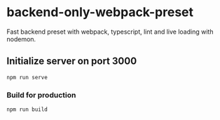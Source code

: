 # backend-only-webpack-preset
Fast backend preset with webpack, typescript, lint and live loading with nodemon.

## Initialize server on port 3000
```
npm run serve
```

### Build for production
```
npm run build
```
